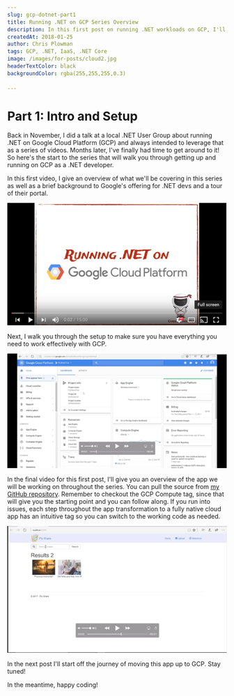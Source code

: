 ```yaml
---
slug: gcp-dotnet-part1
title: Running .NET on GCP Series Overview
description: In this first post on running .NET workloads on GCP, I'll provide an overview of what we will cover throughout this series and a tour of the portal.
createdAt: 2018-01-25
author: Chris Plowman
tags: GCP, .NET, IaaS, .NET Core
image: /images/for-posts/cloud2.jpg
headerTextColor: black
backgroundColor: rgba(255,255,255,0.3)

---
```



# Part 1: Intro and Setup

Back in November, I did a talk at a local .NET User Group about running .NET on Google Cloud Platform (GCP) and always intended to leverage that as a series of videos.  Months later, I've finally had time to get around to it!  So here's the start to the series that will walk you through getting up and running on GCP as a .NET developer.

In this first video, I give an overview of what we'll be covering in this series as well as a brief background to Google's offering for .NET devs and a tour of their portal.

[![.NET on GCP Series Overview](/images/for-posts/GCPSeries1/gcpOverviewVideo.png)](https://youtu.be/M4jpFs8zJLA)

Next, I walk you through the setup to make sure you have everything you need to work effectively with GCP.

[![Setup Windows and Visual Studio for GCP](/images/for-posts/GCPSeries1/gcpSetup.png)](https://youtu.be/NuwNBE3Kdzo)

In the final video for this first post, I'll give you an overview of the app we will be working on throughout the series.  You can pull the source from [my GitHub repository](https://github.com/chrispy2day/PicShare_GCPDemo).  Remember to checkout the GCP Compute tag, since that will give you the starting point and you can follow along.  If you run into issues, each step throughout the app transformation to a fully native cloud app has an intuitive tag so you can switch to the working code as needed.

[![Demo Application Overview](/images/for-posts/GCPSeries1/appOverview.png)](https://youtu.be/UzR-lKk8sJw)

In the next post I'll start off the journey of moving this app up to GCP.  Stay tuned!

In the meantime, happy coding!